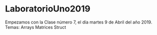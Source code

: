 # LaboratorioUno2019
Empezamos con la Clase número 7, el día martes 9 de Abril del año 2019.
Temas: Arrays
       Matrices
       Struct
